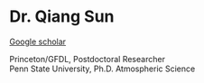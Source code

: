 # Dr. Qiang Sun

[Google scholar](https://scholar.google.com/citations?user=IoIjsH8AAAAJ&hl=en&oi=sra)

Princeton/GFDL, Postdoctoral Researcher  
Penn State University, Ph.D. Atmospheric Science
